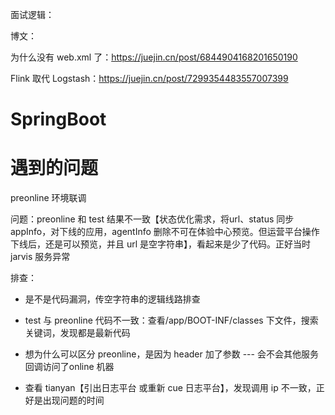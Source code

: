 面试逻辑：





博文：

为什么没有 web.xml 了：https://juejin.cn/post/6844904168201650190

Flink 取代 Logstash：https://juejin.cn/post/7299354483557007399



# SpringBoot





# 遇到的问题

preonline 环境联调

问题：preonline 和 test 结果不一致【状态优化需求，将url、status 同步 appInfo，对下线的应用，agentInfo 删除不可在体验中心预览。但运营平台操作下线后，还是可以预览，并且 url 是空字符串】，看起来是少了代码。正好当时 jarvis 服务异常

排查：

- 是不是代码漏洞，传空字符串的逻辑线路排查

- test 与 preonline 代码不一致：查看/app/BOOT-INF/classes 下文件，搜索关键词，发现都是最新代码
- 想为什么可以区分 preonline，是因为 header 加了参数 --- 会不会其他服务回调访问了online 机器
- 查看 tianyan【引出日志平台 或重新 cue 日志平台】，发现调用 ip 不一致，正好是出现问题的时间
